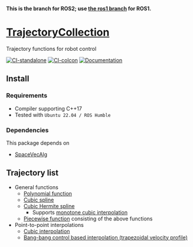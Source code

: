 **This is the branch for ROS2; use [the ros1 branch](https://github.com/isri-aist/TrajectoryCollection/tree/ros1) for ROS1.**

# [TrajectoryCollection](https://github.com/isri-aist/TrajectoryCollection)
Trajectory functions for robot control

[![CI-standalone](https://github.com/isri-aist/TrajectoryCollection/actions/workflows/ci-standalone.yaml/badge.svg)](https://github.com/isri-aist/TrajectoryCollection/actions/workflows/ci-standalone.yaml)
[![CI-colcon](https://github.com/isri-aist/TrajectoryCollection/actions/workflows/ci-catkin.yaml/badge.svg)](https://github.com/isri-aist/TrajectoryCollection/actions/workflows/ci-colcon.yaml)
[![Documentation](https://img.shields.io/badge/doxygen-online-brightgreen?logo=read-the-docs&style=flat)](https://isri-aist.github.io/TrajectoryCollection/)

## Install

### Requirements
- Compiler supporting C++17
- Tested with `Ubuntu 22.04 / ROS Humble`

### Dependencies
This package depends on
- [SpaceVecAlg](https://github.com/jrl-umi3218/SpaceVecAlg)

## Trajectory list
- General functions
  - [Polynomial function](https://isri-aist.github.io/TrajectoryCollection/doxygen/classTrajColl_1_1Polynomial.html#details)
  - [Cubic spline](https://isri-aist.github.io/TrajectoryCollection/doxygen/classTrajColl_1_1CubicSpline.html#details)
  - [Cubic Hermite spline](https://isri-aist.github.io/TrajectoryCollection/doxygen/classTrajColl_1_1CubicHermiteSpline.html#details)
    - Supports [monotone cubic interpolation](https://isri-aist.github.io/TrajectoryCollection/doxygen/classTrajColl_1_1CubicHermiteSpline.html#a16e338fa43dfa5abc78b3103a7bf28db)
  - [Piecewise function](https://isri-aist.github.io/TrajectoryCollection/doxygen/classTrajColl_1_1PiecewiseFunc.html#details) consisting of the above functions
- Point-to-point interpolations
  - [Cubic interpolation](https://isri-aist.github.io/TrajectoryCollection/doxygen/classTrajColl_1_1CubicInterpolator.html#details)
  - [Bang-bang control based interpolation (trapezoidal velocity profile)](https://isri-aist.github.io/TrajectoryCollection/doxygen/classTrajColl_1_1BangBangInterpolator.html#details)
